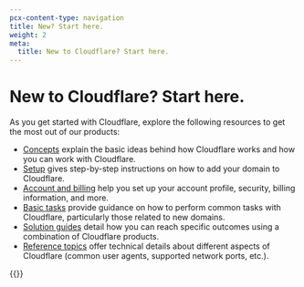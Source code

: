 ```yaml
---
pcx-content-type: navigation
title: New? Start here.
weight: 2
meta:
  title: New to Cloudflare? Start here.
---
```


# New to Cloudflare? Start here.

As you get started with Cloudflare, explore the following resources to get the most out of our products:

- [Concepts](/fundamentals/get-started/concepts/) explain the basic ideas behind how Cloudflare works and how you can work with Cloudflare.
- [Setup](/fundamentals/get-started/setup/) gives step-by-step instructions on how to add your domain to Cloudflare.
- [Account and billing](/fundamentals/account-and-billing/) help you set up your account profile, security, billing information, and more.
- [Basic tasks](/fundamentals/get-started/basic-tasks/) provide guidance on how to perform common tasks with Cloudflare, particularly those related to new domains.
- [Solution guides](/fundamentals/get-started/task-guides/) detail how you can reach specific outcomes using a combination of Cloudflare products.
- [Reference topics](/fundamentals/get-started/reference/) offer technical details about different aspects of Cloudflare (common user agents, supported network ports, etc.).

{{<render file="_pointer-to-workers-zt-docs.md">}}